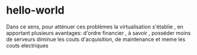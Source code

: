 # hello-world

Dans ce sens, pour atténuer ces problèmes la virtualisation s'établie , en apportant plusieurs avantages: d'ordre financier , à savoir , posséder moins de serveurs diminue les couts d'acquisition, de maintenance et meme les couts electriques
